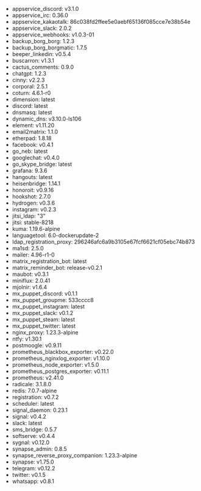 * appservice_discord: v3.1.0
* appservice_irc: 0.36.0
* appservice_kakaotalk: 86c038fd2ffee5e0aebf65136f085cce7e38b54e
* appservice_slack: 2.0.2
* appservice_webhooks: v1.0.3-01
* backup_borg_borg: 1.2.3
* backup_borg_borgmatic: 1.7.5
* beeper_linkedin: v0.5.4
* buscarron: v1.3.1
* cactus_comments: 0.9.0
* chatgpt: 1.2.3
* cinny: v2.2.3
* corporal: 2.5.1
* coturn: 4.6.1-r0
* dimension: latest
* discord: latest
* dnsmasq: latest
* dynamic_dns: v3.10.0-ls106
* element: v1.11.20
* email2matrix: 1.1.0
* etherpad: 1.8.18
* facebook: v0.4.1
* go_neb: latest
* googlechat: v0.4.0
* go_skype_bridge: latest
* grafana: 9.3.6
* hangouts: latest
* heisenbridge: 1.14.1
* honoroit: v0.9.16
* hookshot: 2.7.0
* hydrogen: v0.3.6
* instagram: v0.2.3
* jitsi_ldap: "3"
* jitsi: stable-8218
* kuma: 1.19.6-alpine
* languagetool: 6.0-dockerupdate-2
* ldap_registration_proxy: 296246afc6a9b3105e67fcf6621cf05ebc74b873
* ma1sd: 2.5.0
* mailer: 4.96-r1-0
* matrix_registration_bot: latest
* matrix_reminder_bot: release-v0.2.1
* maubot: v0.3.1
* miniflux: 2.0.41
* mjolnir: v1.6.4
* mx_puppet_discord: v0.1.1
* mx_puppet_groupme: 533cccc8
* mx_puppet_instagram: latest
* mx_puppet_slack: v0.1.2
* mx_puppet_steam: latest
* mx_puppet_twitter: latest
* nginx_proxy: 1.23.3-alpine
* ntfy: v1.30.1
* postmoogle: v0.9.11
* prometheus_blackbox_exporter: v0.22.0
* prometheus_nginxlog_exporter: v1.10.0
* prometheus_node_exporter: v1.5.0
* prometheus_postgres_exporter: v0.11.1
* prometheus: v2.41.0
* radicale: 3.1.8.0
* redis: 7.0.7-alpine
* registration: v0.7.2
* scheduler: latest
* signal_daemon: 0.23.1
* signal: v0.4.2
* slack: latest
* sms_bridge: 0.5.7
* softserve: v0.4.4
* sygnal: v0.12.0
* synapse_admin: 0.8.5
* synapse_reverse_proxy_companion: 1.23.3-alpine
* synapse: v1.75.0
* telegram: v0.12.2
* twitter: v0.1.5
* whatsapp: v0.8.1
